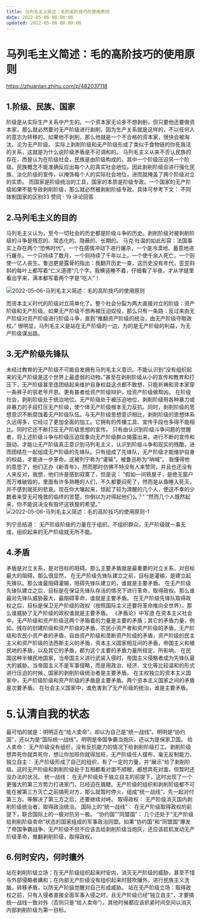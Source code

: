 ```yaml
---
title: 马列毛主义简述：毛的高阶技巧的使用原则
date: 2022-05-06 00:00:00
updated: 2022-05-06 00:00:00
---
```


# 马列毛主义简述：毛的高阶技巧的使用原则

https://zhuanlan.zhihu.com/p/482037118

## 1.阶级、民族、国家
阶级是从实际生产关系中产生的。一个资本家无论多不想剥削，但只要他还要做资本家，那么就必然要对无产阶级进行剥削，因为生产关系就是这样的，不以任何人的意志为转移的。如果他不剥削，那么他就是一个不合格的资本家，很快会被淘汰，沦为无产阶级。
实际上剥削阶级和无产阶级形成了类似于食物链的你死我活的关系，这就是为什么说阶级矛盾是不可调和的。
马列毛主义从来不否认民族的存在，而是认为在阶级社会，民族是由阶级构成的，其中一个阶级压迫另一个阶级。民族概念不能准确反应出每个人的真实社会地位。因此剥削阶级会进行强化民族、淡化阶级的宣传，以掩饰每个人的实际社会地位，进而就掩盖了两个阶级对立的实质。
而国家是阶级统治的工具，国家的本质是阶级专政。一个国家的无产阶级如果不能专政剥削阶级，那么就必然被剥削阶级专政。具体可参考下文：
不同体制国家的区别33 赞同 · 19 评论回答
## 2.马列毛主义的目的
马列毛主义认为，至今一切社会的历史都是阶级斗争的历史。剥削阶级对被剥削阶级的斗争是残忍的、常态化的、隐蔽的、长期的。
马克·吐温的如此形容：法国事实上存在两个“恐怖时代”。一个在感情冲动下进行屠杀，一个是冷漠地、蓄意地进行屠杀。一个只持续了数月，一个则持续了千年以上。一个使千余人死亡，一个则使一亿人丧生。鲁迅更是露骨的指出：我翻开历史一查，这历史没有年代，歪歪斜斜的每叶上都写着“仁义道德”几个字。我横竖睡不着，仔细看了半夜，才从字缝里看出字来，满本都写着两个字是“吃人”！

![2022-05-06-马列毛主义简述：毛的高阶技巧的使用原则](assets/2022-05-06-马列毛主义简述：毛的高阶技巧的使用原则.jpeg)

而资本主义时代的阶级对立简单化了。整个社会分裂为两大直接对立的阶级：资产阶级和无产阶级。如果无产阶级不想再被压迫奴役，那么只有一条路：反过来由无产阶级对资产阶级进行阶级斗争，直到“推翻资产阶级的统治，由无产阶级夺取政权。”
很明显，马列毛主义是站在无产阶级的一边，为的是无产阶级的利益，为无产阶级谋出路。
## 3.无产阶级先锋队
未经过教育的无产阶级不可能自发拥有马列毛主义意识。不能认识到“没有组织起来的无产阶级是这个世界上最虚弱的动物。”甚至在剥削阶级从小的宣传和教育和打压下，无产阶级甚至连团结起来维护自身权益这点都不敢想，只能祈祷和资本家穿一条裤子的官老爷开恩。更有甚者给资产阶级辩护，给资产阶级做帮凶。
在阶级社会，剥削阶级处于统治地位，无产阶级处于被压迫地位，剥削阶级用各种暴力或非暴力的手段打压无产阶级，使个体无产阶级根本无力反抗。同时，剥削阶级的思想意识不断腐蚀着无产阶级队伍。与无产阶级思想意识相比，剥削阶级的思想体系久远得多，它经过了更加全面的加工。它拥有的传播工具、宣传手段也多得不能相比。同时它还不断打压无产阶级思想的宣传。
只有由认识到阶级斗争问题的觉醒者，将上述阶级斗争与阶级压迫现象向无产阶级群众揭露出来，进行不断的宣传和鼓动，才能让无产阶级真正意识到马列毛主义，认识到阶级斗争和现实的残酷，进而团结在一起组成无产阶级的先锋队。只有组成了先锋队，无产阶级才能维护自身的权益，才能进一步革命。这被列宁称为“灌输”。被鲁迅称为“呐喊”。
我懂得他的意思了，他们正办《新青年》，然而那时仿佛不特没有人来赞同，并且也还没有人来反对，我想，他们许是感到寂寞了，但是说：
“假如一间铁屋子，是绝无窗户而万难破毁的，里面有许多熟睡的人们，不久都要闷死了，然而是从昏睡入死灭，并不感到就死的悲哀。现在你大嚷起来，惊起了较为清醒的几个人，使这不幸的少数者来受无可挽救的临终的苦楚，你倒以为对得起他们么？”
“然而几个人既然起来，你不能说决没有毁坏这铁屋的希望。”
![2022-05-06-马列毛主义简述：毛的高阶技巧的使用原则-1](assets/2022-05-06-马列毛主义简述：毛的高阶技巧的使用原则-1.jpeg)

列宁总结道：
无产阶级阶级的力量在于组织。不组织群众，无产阶级就一事无成，组织起来的无产阶级就无所不能。
## 4.矛盾
矛盾是对立关系，是对目标的阻碍。那么主要矛盾就是最重要的对立关系，对目标最大的阻碍。那么很显然，
在无产阶级先锋队建立之前，目标是灌输，是建立起先锋队。那么谁最阻碍灌输，阻碍先锋队建立的，谁就是主要矛盾。
在无产阶级先锋队建立之后，目标是在保证先锋队存活的情况下进行革命，取得政权。那么谁最对先锋队威胁最大，最阻碍革命，谁就是主要矛盾。
在无产阶级先锋队取得政权之后，目标是保卫无产阶级的政权（按照国际主义还要将革命推向全世界）。那么谁威胁了无产阶级的政权谁就是主要矛盾。
《矛盾论》中写道
在资本主义社会中，无产阶级和资产阶级这两个矛盾着的力量是主要的矛盾；其它的矛盾力量，例如，残存的封建阶级和资产阶级的矛盾，农民小资产者和资产阶级的矛盾，无产阶级和农民小资产者的矛盾，自由资产阶级和垄断资产阶级的矛盾，资产阶级的民主主义和资产阶级的法西斯主义的矛盾，资本主义国家相互间的矛盾，帝国主义和殖民地的矛盾，以及其它的矛盾，都为这个主要的矛盾力量所规定、所影响。
在民国这种半殖民地国家，当帝国主义进行武装入侵时，帝国主义侵略者成为先锋队最大的威胁。当帝国主义不是军事侵略，而是用政治、经济、文化等比较温和的形式进行压迫的时候，国家的剥削阶级统治者是主要矛盾。
在主权独立的资本主义国家中，无产阶级阶级和资产阶级的矛盾是主要矛盾。两个资本主义国家之间的矛盾是次要矛盾。
在社会主义国家中，谁危害到了无产阶级的统治，谁是主要矛盾。
# 5.认清自我的状态
最可怕的就是：明明正在“给人卖命”，却以为自己是“统一战线”。明明是“协约国”，还以为是“国际统一战线”。明明是帝国争霸当炮灰，还以为是保家卫国。
给人卖命：
无产阶级没有组织，没有反抗能力的情况下给剥削阶级打工。剥削阶级想弄死你就弄死你，想让你加班你就得加班，无产阶级任人摆布，毫无反制能力。
独立自主：
无产阶级形成了自己的组织，有了一定的力量，并“展示”给了剥削阶级。这时无产阶级和剥削阶级处于互相都看对面不顺眼，都想弄死对面，但暂时还没办法的状况。
统一战线：
在无产阶级处于独立自主的前提下，这时出现了一个更强大的第三方势力打进家门，已经迫在眉睫。无产阶级的组织和剥削阶级都不可能在被第三方灭亡之前搞死对方，那么就暂时停火，组成“统一战线”，先一起对付第三方。等解决了第三方之后，还要继续对峙。
取得政权：
无产阶级消灭国内剥削阶级统治者，取得政治统治。
国际上的“统一战线”：
在无产阶级取得政权的前提下，联合国际上的一极对抗另一极。
“协约国”“同盟国”：
几个还处于“无产阶级给剥削阶级卖命”状态的国家组成的军事政治同盟。如果“协约国”和“同盟国”爆发了帝国争霸战争，无产阶级不但不应该去给剥削阶级当炮灰，还应该趁机发动无产阶级革命，推翻剥削阶级，取得政权。
## 6.何时安内，何时攘外
站在剥削阶级立场：在无产阶级组织起来时安内，消灭无产阶级的威胁，甚至不惜与外部侵略者媾和；在内部无产阶级没有组织起来时鼓吹攘外，进行民族主义洗脑，转移矛盾，以防无产阶级觉醒对自己形成威胁。
站在无产阶级立场：取得政权之前，只有入侵者直接全面军事入侵之时，且无产阶级已经“独立自主”，才要搞统一战线一致对外（否则只是“给人卖命”）。其他时候都应该抓紧时间空间以消灭内部剥削阶级为第一目标。
